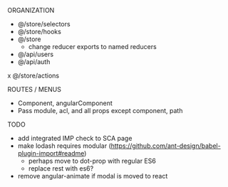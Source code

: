 ORGANIZATION

- @/store/selectors
- @/store/hooks
- @/store
  - change reducer exports to named reducers
- @/api/users
- @/api/auth

x @/store/actions

ROUTES / MENUS

- Component, angularComponent
- Pass module, acl, and all props except component, path

TODO

- add integrated IMP check to SCA page
- make lodash requires modular (https://github.com/ant-design/babel-plugin-import#readme)
  - perhaps move to dot-prop with regular ES6
  - replace rest with es6?
- remove angular-animate if modal is moved to react

